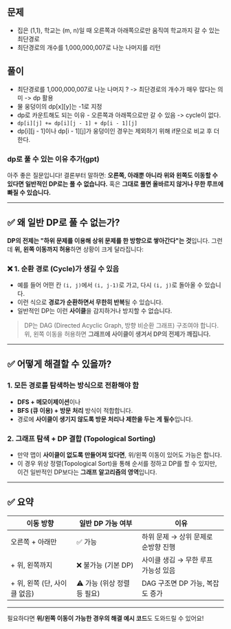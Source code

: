 ## 문제
- 집은 (1,1), 학교는 (m, n)일 때 오른쪽과 아래쪽으로만 움직여 학교까지 갈 수 있는 최단경로
- 최단경로의 개수를 1,000,000,007로 나눈 나머지를 리턴

## 풀이
- 최단경로를 1,000,000,007로 나눈 나머지 ? -> 최단경로의 개수가 매우 많다는 의미 -> dp 활용
- 물 웅덩이의 dp[x][y]는 -1로 지정
- dp로 카운트해도 되는 이유 - 오른쪽과 아래쪽으로만 갈 수 있음 -> cycle이 없다.
- `dp[i][j] += dp[i][j - 1] + dp[i - 1][j]`
- dp[i][j - 1]이나 dp[i - 1][j]가 웅덩이인 경우는 제외하기 위해 if문으로 비교 후 더한다.

### dp로 풀 수 있는 이유 추가(gpt)
아주 좋은 질문입니다!
결론부터 말하면:
**오른쪽, 아래뿐 아니라 위와 왼쪽도 이동할 수 있다면 일반적인 DP로는 풀 수 없습니다.**
혹은 **그대로 풀면 올바르지 않거나 무한 루프에 빠질 수 있습니다.**

---

## ✅ 왜 일반 DP로 풀 수 없는가?

**DP의 전제는 "하위 문제를 이용해 상위 문제를 한 방향으로 쌓아간다"는 것**입니다.
그런데 **위, 왼쪽 이동까지 허용**하면 상황이 크게 달라집니다:

### ❌ 1. **순환 경로 (Cycle)가 생길 수 있음**

* 예를 들어 어떤 칸 `(i, j)`에서 `(i, j-1)`로 가고, 다시 `(i, j)`로 돌아올 수 있습니다.
* 이런 식으로 **경로가 순환하면서 무한히 반복**될 수 있습니다.
* 일반적인 DP는 이런 **사이클**을 감지하거나 방지할 수 없습니다.

> DP는 DAG (Directed Acyclic Graph, 방향 비순환 그래프) 구조여야 합니다.
> 위, 왼쪽 이동을 허용하면 **그래프에 사이클이 생겨서 DP의 전제가 깨집니다.**

---

## ✅ 어떻게 해결할 수 있을까?

### 1. **모든 경로를 탐색하는 방식으로 전환해야 함**

* **DFS + 메모이제이션**이나
* **BFS (큐 이용) + 방문 처리** 방식이 적합합니다.
* 경로에 **사이클이 생기지 않도록 방문 처리나 제한을 두는 게 필수**입니다.

### 2. **그래프 탐색 + DP 결합 (Topological Sorting)**

* 만약 맵이 **사이클이 없도록 만들어져 있다면**, 위/왼쪽 이동이 있어도 가능은 합니다.
* 이 경우 위상 정렬(Topological Sort)을 통해 순서를 정하고 DP를 할 수 있지만,
  이건 일반적인 DP보다는 **그래프 알고리즘의 영역**입니다.

---

## ✅ 요약

| 이동 방향               | 일반 DP 가능 여부        | 이유                    |
| ------------------- | ------------------ | --------------------- |
| 오른쪽 + 아래만           | ✅ 가능               | 하위 문제 → 상위 문제로 순방향 진행 |
| + 위, 왼쪽까지           | ❌ 불가능 (기본 DP)      | 사이클 생김 → 무한 루프 가능성 있음 |
| + 위, 왼쪽 (단, 사이클 없음) | ⚠️ 가능 (위상 정렬 등 필요) | DAG 구조면 DP 가능, 복잡도 증가 |

---

필요하다면 **위/왼쪽 이동이 가능한 경우의 해결 예시 코드**도 도와드릴 수 있어요!
